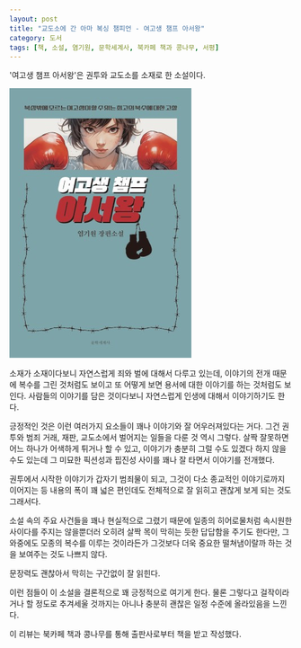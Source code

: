 ```yaml
---
layout: post
title: "교도소에 간 아마 복싱 챔피언 - 여고생 챔프 아서왕"
category: 도서
tags: [책, 소설, 염기원, 문학세계사, 북카페 책과 콩나무, 서평]
---
```


'여고생 챔프 아서왕'은
권투와 교도소를 소재로 한 소설이다.

![표지](/images/high-school-girl-champ-arthur-wang-book-h480.jpg)

소재가 소재이다보니 자연스럽게 죄와 벌에 대해서 다루고 있는데,
이야기의 전개 때문에 복수를 그린 것처럼도 보이고
또 어떻게 보면 용서에 대한 이야기를 하는 것처럼도 보인다.
사람들의 이야기를 담은 것이다보니
자연스럽게 인생에 대해서 이야기하기도 한다.

긍정적인 것은 이런 여러가지 요소들이 꽤나 이야기와 잘 어우러져있다는 거다.
그건 권투와 범죄 거래, 재판, 교도소에서 벌어지는 일들을 다룬 것 역시 그렇다.
살짝 잘못하면 어느 하나가 어색하게 튀거나 할 수 있고,
이야기가 충분히 그럴 수도 있겠다 하지 않을 수도 있는데
그 미묘한 픽션성과 핍진성 사이를 꽤나 잘 타면서 이야기를 전개했다.

권투에서 시작한 이야기가 갑자기 범죄물이 되고,
그것이 다소 종교적인 이야기로까지 이어지는 등
내용의 폭이 꽤 넓은 편인데도
전체적으로 잘 읽히고 괜찮게 보게 되는 것도 그래서다.

소설 속의 주요 사건들을 꽤나 현실적으로 그렸기 때문에
일종의 히어로물처럼 속시원한 사이다를 주지는 않을뿐더러
오히려 살짝 목이 막히는 듯한 답답함을 주기도 한다만,
그 와중에도 모종의 복수를 이루는 것이라든가
그것보다 더욱 중요한 떨쳐냄이랄까 하는 것을 보여주는 것도 나쁘지 않다.

문장력도 괜찮아서 막히는 구간없이 잘 읽힌다.

이런 점들이 이 소설을 결론적으로 꽤 긍정적으로 여기게 한다.
물론 그렇다고 걸작이라거나 할 정도로 추겨세울 것까지는 아니나
충분히 괜찮은 일정 수준에 올라있음을 느낀다.



<div class="im im-info">
이 리뷰는 북카페 책과 콩나무를 통해 출판사로부터 책을 받고 작성했다.
</div>
